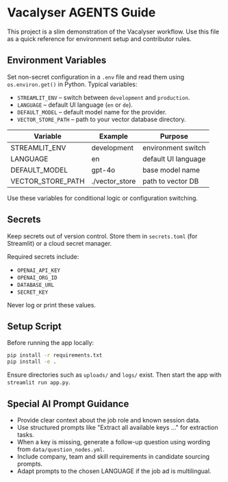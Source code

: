 # Vacalyser AGENTS Guide

This project is a slim demonstration of the Vacalyser workflow. Use this file as a quick reference for environment setup and contributor rules.

## Environment Variables
Set non-secret configuration in a `.env` file and read them using `os.environ.get()` in Python. Typical variables:

- `STREAMLIT_ENV` – switch between `development` and `production`.
- `LANGUAGE` – default UI language (`en` or `de`).
- `DEFAULT_MODEL` – default model name for the provider.
- `VECTOR_STORE_PATH` – path to your vector database directory.


| Variable | Example | Purpose |
| --- | --- | --- |
| STREAMLIT_ENV | development | environment switch |
| LANGUAGE | en | default UI language |
| DEFAULT_MODEL | gpt-4o | base model name |
| VECTOR_STORE_PATH | ./vector_store | path to vector DB |

Use these variables for conditional logic or configuration switching.

## Secrets
Keep secrets out of version control. Store them in `secrets.toml` (for Streamlit) or a cloud secret manager.

Required secrets include:

- `OPENAI_API_KEY`
- `OPENAI_ORG_ID`
- `DATABASE_URL`
- `SECRET_KEY`

Never log or print these values.

## Setup Script
Before running the app locally:

```bash
pip install -r requirements.txt
pip install -e .
```

Ensure directories such as `uploads/` and `logs/` exist. Then start the app with `streamlit run app.py`.


## Special AI Prompt Guidance
- Provide clear context about the job role and known session data.
- Use structured prompts like "Extract all available keys ..." for extraction tasks.
- When a key is missing, generate a follow-up question using wording from `data/question_nodes.yml`.
- Include company, team and skill requirements in candidate sourcing prompts.
- Adapt prompts to the chosen LANGUAGE if the job ad is multilingual.

